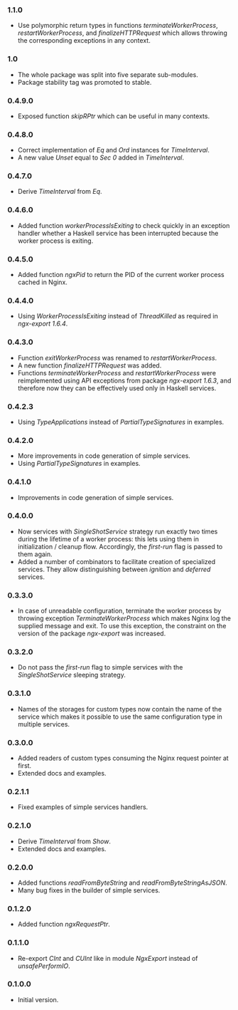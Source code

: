 ### 1.1.0

- Use polymorphic return types in functions *terminateWorkerProcess*,
  *restartWorkerProcess*, and *finalizeHTTPRequest* which allows throwing the
  corresponding exceptions in any context.

### 1.0

- The whole package was split into five separate sub-modules.
- Package stability tag was promoted to stable.

### 0.4.9.0

- Exposed function *skipRPtr* which can be useful in many contexts.

### 0.4.8.0

- Correct implementation of *Eq* and *Ord* instances for *TimeInterval*.
- A new value *Unset* equal to *Sec 0* added in *TimeInterval*.

### 0.4.7.0

- Derive *TimeInterval* from *Eq*.

### 0.4.6.0

- Added function *workerProcessIsExiting* to check quickly in an exception
  handler whether a Haskell service has been interrupted because the worker
  process is exiting.

### 0.4.5.0

- Added function *ngxPid* to return the PID of the current worker process
  cached in Nginx.

### 0.4.4.0

- Using *WorkerProcessIsExiting* instead of *ThreadKilled* as required in
  *ngx-export 1.6.4*.

### 0.4.3.0

- Function *exitWorkerProcess* was renamed to *restartWorkerProcess*.
- A new function *finalizeHTTPRequest* was added.
- Functions *terminateWorkerProcess* and *restartWorkerProcess* were
  reimplemented using API exceptions from package *ngx-export 1.6.3*, and
  therefore now they can be effectively used only in Haskell services.

### 0.4.2.3

- Using *TypeApplications* instead of *PartialTypeSignatures* in examples.

### 0.4.2.0

- More improvements in code generation of simple services.
- Using *PartialTypeSignatures* in examples.

### 0.4.1.0

- Improvements in code generation of simple services.

### 0.4.0.0

- Now services with *SingleShotService* strategy run exactly two times during
  the lifetime of a worker process: this lets using them in initialization /
  cleanup flow. Accordingly, the *first-run* flag is passed to them again.
- Added a number of combinators to facilitate creation of specialized services.
  They allow distinguishing between *ignition* and *deferred* services.

### 0.3.3.0

- In case of unreadable configuration, terminate the worker process by throwing
  exception *TerminateWorkerProcess* which makes Nginx log the supplied message
  and exit. To use this exception, the constraint on the version of the package
  *ngx-export* was increased.

### 0.3.2.0

- Do not pass the *first-run* flag to simple services with the
  *SingleShotService* sleeping strategy.

### 0.3.1.0

- Names of the storages for custom types now contain the name of the service
  which makes it possible to use the same configuration type in multiple
  services.

### 0.3.0.0

- Added readers of custom types consuming the Nginx request pointer at first.
- Extended docs and examples.

### 0.2.1.1

- Fixed examples of simple services handlers.

### 0.2.1.0

- Derive *TimeInterval* from *Show*.
- Extended docs and examples.

### 0.2.0.0

- Added functions *readFromByteString* and *readFromByteStringAsJSON*.
- Many bug fixes in the builder of simple services.

### 0.1.2.0

- Added function *ngxRequestPtr*.

### 0.1.1.0

- Re-export *CInt* and *CUInt* like in module *NgxExport* instead of
  *unsafePerformIO*.

### 0.1.0.0

- Initial version.


